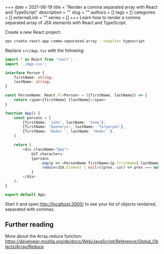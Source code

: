 +++
date = 2021-06-19
title = "Render a comma separated array with React and TypeScript"
description = ""
slug = ""
authors = []
tags = []
categories = []
externalLink = ""
series = []
+++
Learn how to render a comma separated array of JSX elements with React and TypeScript.

Create a new React project:
```bash
npx create-react-app comma-separated-array --template typescript
```

Replace `src/App.tsx` with the following:
```typescript jsx
import * as React from 'react';
import './App.css';

interface Person {
    firstName: string;
    lastName: string;
}

const PersonName: React.FC<Person> = ({firstName, lastName}) => {
    return <span>{firstName} {lastName}</span>
}

function App() {
    const persons = [
        {firstName: 'John', lastName: 'Snow'},
        {firstName: 'Daenerys', lastName: 'Targaryen'},
        {firstName: 'Hodor ', lastName: 'Hodor '},
    ]

    return (
        <div className="App">
            GoT characters:
            {persons
                .map(p => <PersonName firstName={p.firstName} lastName={p.lastName}/>)
                .reduce<JSX.Element | null>((prev, cur) => prev === null ? cur : <>{prev}, {cur}</>, null)
            }
        </div>
    );
}

export default App;
```


Start it and open <http://localhost:3000/> to see your list of objects rendered, separated with commas.

## Further reading

More about the Array.reduce function: <a href="https://developer.mozilla.org/de/docs/Web/JavaScript/Reference/Global_Objects/Array/Reduce">https://developer.mozilla.org/de/docs/Web/JavaScript/Reference/Global_Objects/Array/Reduce</a>